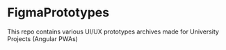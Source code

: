 # FigmaPrototypes
This repo contains various UI/UX prototypes archives made for University Projects (Angular PWAs)
